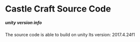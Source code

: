 <h1>Castle Craft Source Code </h1>
<h5>unity version info</h5>
<p>The source code is able to build on unity lts version: 2017.4.24f1</p>

